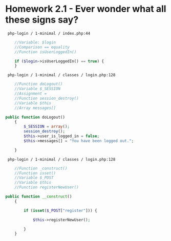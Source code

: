# Homework 2.1 - Ever wonder what all these signs say?


` php-login / 1-minimal / index.php:44`
```php
    //Variable: $login
    //Comparison == equality
    //Function isUserLoggedIn()

    if ($login->isUserLoggedIn() == true) {
    }
```

` php-login / 1-minimal / classes / login.php:128`
```php
    //Function doLogout()
    //Variable $_SESSION
    //Assignment = 
    //Function session_destroy()
    //Variable $this
    //Array messages[]

public function doLogout()
    {
        $_SESSION = array();
        session_destroy();
        $this->user_is_logged_in = false;
        $this->messages[] = "You have been logged out.";

    }
```

` php-login / 1-minimal / classes / login.php:128`
```php
    //Function _construct()
    //Function isset()
    //Variable $_POST
    //Variable $this
    //Function registerNewUser()

public function __construct()
    {

        if (isset($_POST["register"])) {

            $this->registerNewUser();

        }
    }
```